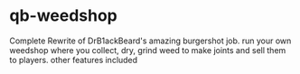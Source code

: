# qb-weedshop
Complete Rewrite of DrB1ackBeard's amazing burgershot job. run your own weedshop where you collect, dry, grind weed to make joints and sell them to players. other features included
